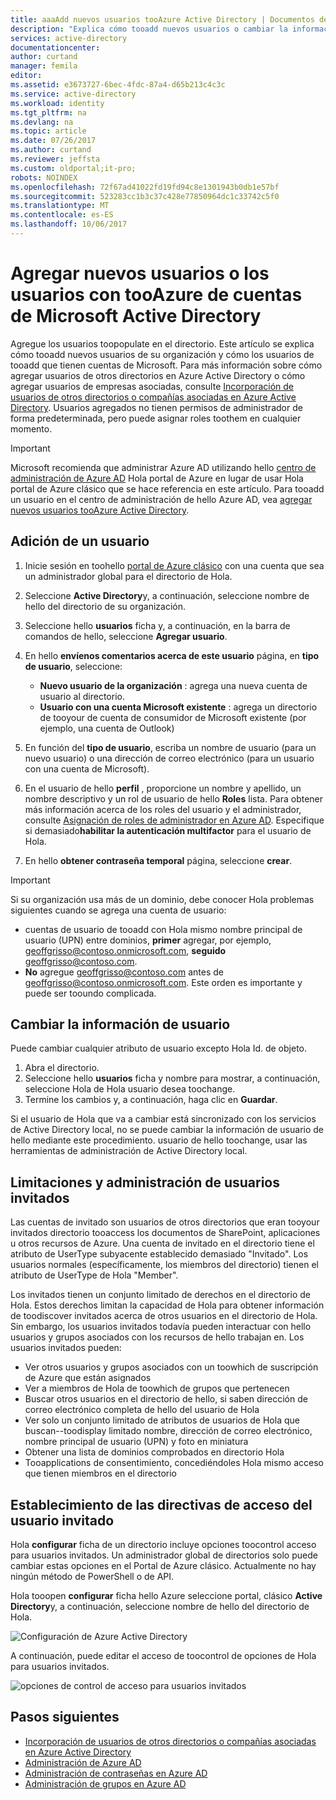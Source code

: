 ```yaml
---
title: aaaAdd nuevos usuarios tooAzure Active Directory | Documentos de Microsoft
description: "Explica cómo tooadd nuevos usuarios o cambiar la información de usuario en Azure Active Directory."
services: active-directory
documentationcenter: 
author: curtand
manager: femila
editor: 
ms.assetid: e3673727-6bec-4fdc-87a4-d65b213c4c3c
ms.service: active-directory
ms.workload: identity
ms.tgt_pltfrm: na
ms.devlang: na
ms.topic: article
ms.date: 07/26/2017
ms.author: curtand
ms.reviewer: jeffsta
ms.custom: oldportal;it-pro;
robots: NOINDEX
ms.openlocfilehash: 72f67ad41022fd19fd94c8e1301943b0db1e57bf
ms.sourcegitcommit: 523283cc1b3c37c428e77850964dc1c33742c5f0
ms.translationtype: MT
ms.contentlocale: es-ES
ms.lasthandoff: 10/06/2017
---
```

# <a name="add-new-users-or-users-with-microsoft-accounts-tooazure-active-directory"></a>Agregar nuevos usuarios o los usuarios con tooAzure de cuentas de Microsoft Active Directory
Agregue los usuarios toopopulate en el directorio. Este artículo se explica cómo tooadd nuevos usuarios de su organización y cómo los usuarios de tooadd que tienen cuentas de Microsoft. Para más información sobre cómo agregar usuarios de otros directorios en Azure Active Directory o cómo agregar usuarios de empresas asociadas, consulte [Incorporación de usuarios de otros directorios o compañías asociadas en Azure Active Directory](active-directory-create-users-external.md). Usuarios agregados no tienen permisos de administrador de forma predeterminada, pero puede asignar roles toothem en cualquier momento.

> [!IMPORTANT]
> Microsoft recomienda que administrar Azure AD utilizando hello [centro de administración de Azure AD](https://aad.portal.azure.com) Hola portal de Azure en lugar de usar Hola portal de Azure clásico que se hace referencia en este artículo. Para tooadd un usuario en el centro de administración de hello Azure AD, vea [agregar nuevos usuarios tooAzure Active Directory](active-directory-users-create-azure-portal.md).

## <a name="add-a-user"></a>Adición de un usuario
1. Inicie sesión en toohello [portal de Azure clásico](https://manage.windowsazure.com) con una cuenta que sea un administrador global para el directorio de Hola.
2. Seleccione **Active Directory**y, a continuación, seleccione nombre de hello del directorio de su organización.
3. Seleccione hello **usuarios** ficha y, a continuación, en la barra de comandos de hello, seleccione **Agregar usuario**.
4. En hello **envíenos comentarios acerca de este usuario** página, en **tipo de usuario**, seleccione:

   * **Nuevo usuario de la organización** : agrega una nueva cuenta de usuario al directorio.
   * **Usuario con una cuenta Microsoft existente** : agrega un directorio de tooyour de cuenta de consumidor de Microsoft existente (por ejemplo, una cuenta de Outlook)
5. En función del **tipo de usuario**, escriba un nombre de usuario (para un nuevo usuario) o una dirección de correo electrónico (para un usuario con una cuenta de Microsoft).
6. En el usuario de hello **perfil** , proporcione un nombre y apellido, un nombre descriptivo y un rol de usuario de hello **Roles** lista. Para obtener más información acerca de los roles del usuario y el administrador, consulte [Asignación de roles de administrador en Azure AD](active-directory-assign-admin-roles.md). Especifique si demasiado**habilitar la autenticación multifactor** para el usuario de Hola.
7. En hello **obtener contraseña temporal** página, seleccione **crear**.

> [!IMPORTANT]
> Si su organización usa más de un dominio, debe conocer Hola problemas siguientes cuando se agrega una cuenta de usuario:
>
> * cuentas de usuario de tooadd con Hola mismo nombre principal de usuario (UPN) entre dominios, **primer** agregar, por ejemplo, geoffgrisso@contoso.onmicrosoft.com, **seguido** geoffgrisso@contoso.com.
> * **No** agregue geoffgrisso@contoso.com antes de geoffgrisso@contoso.onmicrosoft.com. Este orden es importante y puede ser tooundo complicada.
>
>

## <a name="change-user-information"></a>Cambiar la información de usuario
Puede cambiar cualquier atributo de usuario excepto Hola Id. de objeto.

1. Abra el directorio.
2. Seleccione hello **usuarios** ficha y nombre para mostrar, a continuación, seleccione Hola de Hola usuario desea toochange.
3. Termine los cambios y, a continuación, haga clic en **Guardar**.

Si el usuario de Hola que va a cambiar está sincronizado con los servicios de Active Directory local, no se puede cambiar la información de usuario de hello mediante este procedimiento. usuario de hello toochange, usar las herramientas de administración de Active Directory local.

## <a name="guest-user-management-and-limitations"></a>Limitaciones y administración de usuarios invitados
Las cuentas de invitado son usuarios de otros directorios que eran tooyour invitados directorio tooaccess los documentos de SharePoint, aplicaciones u otros recursos de Azure. Una cuenta de invitado en el directorio tiene el atributo de UserType subyacente establecido demasiado "Invitado". Los usuarios normales (específicamente, los miembros del directorio) tienen el atributo de UserType de Hola "Member".

Los invitados tienen un conjunto limitado de derechos en el directorio de Hola. Estos derechos limitan la capacidad de Hola para obtener información de toodiscover invitados acerca de otros usuarios en el directorio de Hola. Sin embargo, los usuarios invitados todavía pueden interactuar con hello usuarios y grupos asociados con los recursos de hello trabajan en. Los usuarios invitados pueden:

* Ver otros usuarios y grupos asociados con un toowhich de suscripción de Azure que están asignados
* Ver a miembros de Hola de toowhich de grupos que pertenecen
* Buscar otros usuarios en el directorio de hello, si saben dirección de correo electrónico completa de hello del usuario de Hola
* Ver solo un conjunto limitado de atributos de usuarios de Hola que buscan--toodisplay limitado nombre, dirección de correo electrónico, nombre principal de usuario (UPN) y foto en miniatura
* Obtener una lista de dominios comprobados en directorio Hola
* Tooapplications de consentimiento, concediéndoles Hola mismo acceso que tienen miembros en el directorio

## <a name="set-guest-user-access-policies"></a>Establecimiento de las directivas de acceso del usuario invitado
Hola **configurar** ficha de un directorio incluye opciones toocontrol acceso para usuarios invitados. Un administrador global de directorios solo puede cambiar estas opciones en el Portal de Azure clásico. Actualmente no hay ningún método de PowerShell o de API.

Hola tooopen **configurar** ficha hello Azure seleccione portal, clásico **Active Directory**y, a continuación, seleccione nombre de hello del directorio de Hola.

![Configuración de Azure Active Directory][1]

A continuación, puede editar el acceso de toocontrol de opciones de Hola para usuarios invitados.

![opciones de control de acceso para usuarios invitados][2]

## <a name="whats-next"></a>Pasos siguientes
* [Incorporación de usuarios de otros directorios o compañías asociadas en Azure Active Directory](active-directory-create-users-external.md)
* [Administración de Azure AD](active-directory-administer.md)
* [Administración de contraseñas en Azure AD](active-directory-manage-passwords.md)
* [Administración de grupos en Azure AD](active-directory-manage-groups.md)

<!--Image references-->
[1]: ./media/active-directory-create-users/RBACDirConfigTab.png
[2]: ./media/active-directory-create-users/RBACGuestAccessControls.png
